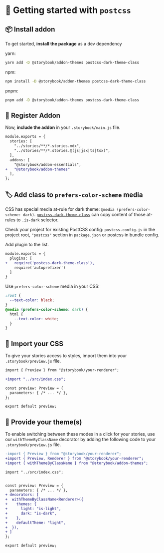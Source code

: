 # 🏁 Getting started with `postcss`

## 📦 Install addon

To get started, **install the package** as a dev dependency

yarn:

```zsh
yarn add -D @storybook/addon-themes postcss-dark-theme-class
```

npm:

```zsh
npm install -D @storybook/addon-themes postcss-dark-theme-class
```

pnpm:

```zsh
pnpm add -D @storybook/addon-themes postcss-dark-theme-class
```

## 🧩 Register Addon

Now, **include the addon** in your `.storybook/main.js` file.

```diff
module.exports = {
  stories: [
    "../stories/**/*.stories.mdx",
    "../stories/**/*.stories.@(js|jsx|ts|tsx)",
  ],
  addons: [
    "@storybook/addon-essentials",
+   "@storybook/addon-themes"
  ],
};
```

## 🏷️ Add class to `prefers-color-scheme` media

CSS has special media at-rule for dark theme: `@media (prefers-color-scheme: dark)`. [`postcss-dark-theme-class`](https://github.com/postcss/postcss-dark-theme-class) can copy content of those at-rules to `.is-dark` selector.

Check your project for existing PostCSS config: `postcss.config.js` in the project root, `"postcss"` section in `package.json` or postcss in bundle config.

Add plugin to the list.

```diff
module.exports = {
  plugins: [
+   require('postcss-dark-theme-class'),
    require('autoprefixer')
  ]
}
```

Use `prefers-color-scheme` media in your CSS:

```css
:root {
  --text-color: black;
}
@media (prefers-color-scheme: dark) {
  html {
    --text-color: white;
  }
}
```

## 🥾 Import your CSS

To give your stories access to styles, import them into your `.storybook/preview.js` file.

```diff
import { Preview } from "@storybook/your-renderer";

+import "../src/index.css";

const preview: Preview = {
  parameters: { /* ... */ },
};

export default preview;
```

## 🎨 Provide your theme(s)

To enable switching between these modes in a click for your stories, use our `withThemeByClassName` decorator by adding the following code to your `.storybook/preview.js` file.

```diff
-import { Preview } from "@storybook/your-renderer";
+import { Preview, Renderer } from "@storybook/your-renderer";
+import { withThemeByClassName } from "@storybook/addon-themes";

import "../src/index.css";


const preview: Preview = {
  parameters: { /* ... */ },
+ decorators: [
+  withThemeByClassName<Renderer>({
+    themes: {
+      light: "is-light",
+      dark: "is-dark",
+    },
+    defaultTheme: "light",
+  }),
+ ]
};

export default preview;
```
